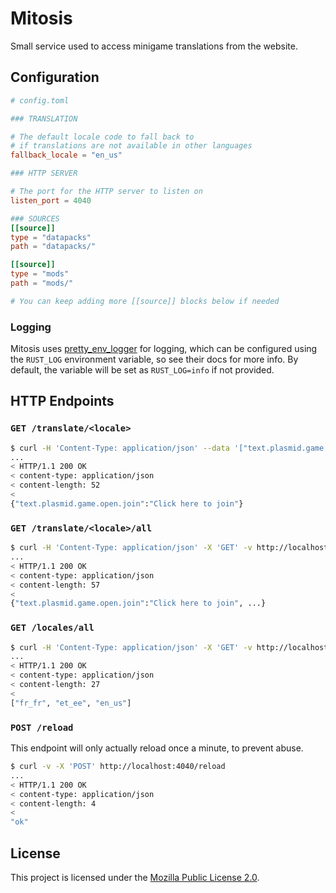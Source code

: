 # Mitosis

Small service used to access minigame translations from the website.

## Configuration
```toml
# config.toml

### TRANSLATION

# The default locale code to fall back to
# if translations are not available in other languages
fallback_locale = "en_us"

### HTTP SERVER

# The port for the HTTP server to listen on
listen_port = 4040

### SOURCES
[[source]]
type = "datapacks"
path = "datapacks/"

[[source]]
type = "mods"
path = "mods/"

# You can keep adding more [[source]] blocks below if needed
```

### Logging

Mitosis uses [pretty_env_logger](https://crates.io/crates/pretty_env_logger) for logging, which can be configured using the
`RUST_LOG` environment variable, so see their docs for more info.
By default, the variable will be set as `RUST_LOG=info` if not provided.

## HTTP Endpoints

### `GET /translate/<locale>`

```bash
$ curl -H 'Content-Type: application/json' --data '["text.plasmid.game.open.join"]' -X 'GET' -v http://localhost:4040/translate/en_us
...
< HTTP/1.1 200 OK
< content-type: application/json
< content-length: 52
< 
{"text.plasmid.game.open.join":"Click here to join"}
```

### `GET /translate/<locale>/all`

```bash
$ curl -H 'Content-Type: application/json' -X 'GET' -v http://localhost:4040/translate/en_us/all
...
< HTTP/1.1 200 OK
< content-type: application/json
< content-length: 57
< 
{"text.plasmid.game.open.join":"Click here to join", ...}
```

### `GET /locales/all`

```bash
$ curl -H 'Content-Type: application/json' -X 'GET' -v http://localhost:4040/locales/all
...
< HTTP/1.1 200 OK
< content-type: application/json
< content-length: 27
< 
["fr_fr", "et_ee", "en_us"]
```

### `POST /reload`

This endpoint will only actually reload once a minute, to prevent abuse.

```bash
$ curl -v -X 'POST' http://localhost:4040/reload
...
< HTTP/1.1 200 OK
< content-type: application/json
< content-length: 4
< 
"ok"
```

## License

This project is licensed under the [Mozilla Public License 2.0](LICENSE).

